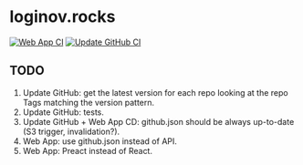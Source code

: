 # loginov.rocks

[![Web App CI](https://github.com/loginov-rocks/loginov-rocks/actions/workflows/web-app-ci.yml/badge.svg)](https://github.com/loginov-rocks/loginov-rocks/actions/workflows/web-app-ci.yml)
[![Update GitHub CI](https://github.com/loginov-rocks/loginov-rocks/actions/workflows/update-github-ci.yml/badge.svg)](https://github.com/loginov-rocks/loginov-rocks/actions/workflows/update-github-ci.yml)

## TODO

1. Update GitHub: get the latest version for each repo looking at the repo Tags matching the version pattern.
2. Update GitHub: tests.
3. Update GitHub + Web App CD: github.json should be always up-to-date (S3 trigger, invalidation?). 
4. Web App: use github.json instead of API.
5. Web App: Preact instead of React.
